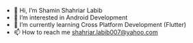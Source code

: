 - 👋 Hi, I’m Shamin Shahriar Labib
- 👀 I’m interested in Android Development
- 🌱 I’m currently learning Cross Platform Development (Flutter)
- 📫 How to reach me shahriar.labib007@yahoo.com

<!---
shahriarlabib/shahriarlabib is a ✨ special ✨ repository because its `README.md` (this file) appears on your GitHub profile.
You can click the Preview link to take a look at your changes.
--->
